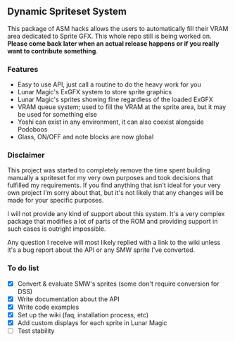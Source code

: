 ## Dynamic Spriteset System
This package of ASM hacks allows the users to automatically fill their VRAM area dedicated to Sprite GFX.
This whole repo still is being worked on. **Please come back later when an actual release happens or if you really want to contribute something**.

### Features
* Easy to use API, just call a routine to do the heavy work for you
* Lunar Magic's ExGFX system to store sprite graphics
* Lunar Magic's sprites showing fine regardless of the loaded ExGFX
* VRAM queue system; used to fill the VRAM at the sprite area, but it may be used for something else
* Yoshi can exist in any environment, it can also coexist alongside Podoboos
* Glass, ON/OFF and note blocks are now global

### Disclaimer
This project was started to completely remove the time spent building manually a spriteset for my very own purposes and took decisions that fulfilled my requirements. If you find anything that isn't ideal for your very own project I'm sorry about that, but it's not likely that any changes will be made for your specific purposes.

I will not provide any kind of support about this system. It's a very complex package that modifies a lot of parts of the ROM and providing support in such cases is outright impossible.

Any question I receive will most likely replied with a link to the wiki unless it's a bug report about the API or any SMW sprite I've converted.

### To do list
- [x] Convert & evaluate SMW's sprites (some don't require conversion for DSS)
- [x] Write documentation about the API
- [x] Write code examples
- [x] Set up the wiki (faq, installation process, etc)
- [x] Add custom displays for each sprite in Lunar Magic
- [ ] Test stability
